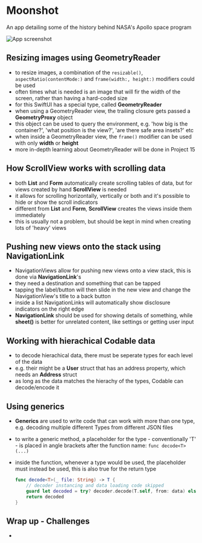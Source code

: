 # Moonshot
An app detailing some of the history behind NASA's Apollo space program

![App screenshot](Moonshot.png)


## Resizing images using GeometryReader
- to resize images, a combination of the `resizable()`, `aspectRatio(contentMode:)` and `frame(width:, height:)` modifiers could be used
- often times what is needed is an image that will fir the width of the screen, rather than having a hard-coded size
- for this SwiftUI has a special type, called **GeometryReader**
- when using a GeometryReader view, the trailing closure gets passed a **GeometryProxy** object
- this object can be used to query the environment, e.g. 'how big is the container?', 'what position is the view?', 'are there safe area insets?' etc
- when inside a GeometryReader view, the `frame()` modifier can be used with only __width__ or __height__
- more in-depth learning about GeometryReader will be done in Project 15

## How ScrollView works with scrolling data
- both __List__ and __Form__ automatically create scrolling tables of data, but for views created by hand **ScrollView** is needed
- it allows for scrolling horizontally, vertically or both and it's possible to hide or show the scroll indicators
- different from __List__ and __Form__, **ScrollView** creates the views inside them immediately
- this is usually not a problem, but should be kept in mind when creating lots of 'heavy' views

## Pushing new views onto the stack using NavigationLink
- NavigationViews allow for pushing new views onto a view stack, this is done via **NavigationLink**'s
- they need a destination and something that can be tapped
- tapping the label/button will then slide in the new view and change the NavigationView's title to a back button
- inside a list NavigationLinks will automatically show disclosure indicators on the right edge
- **NavigationLink** should be used for showing details of something, while **sheet()** is better for unrelated content, like settings or getting user input

## Working with hierachical Codable data
- to decode hierachical data, there must be seperate types for each level of the data
- e.g. their might be a __User__ struct that has an address property, which needs an __Address__ struct
- as long as the data matches the hierachy of the types, Codable can decode/encode it

## Using generics
- **Generics** are used to write code that can work with more than one type, e.g. decoding multiple different Types from different JSON files
- to write a generic method, a placeholder for the type - conventionally 'T' - is placed in angle brackets after the function name: `func decode<T>(...)`
- inside the function, whenever a type would be used, the placeholder must instead be used, this is also true for the return type

    ``` swift
    func decode<T>(_ file: String) -> T {
        // decoder instancing and data loading code skipped
        guard let decoded = try? decoder.decode(T.self, from: data) else { ... }
        return decoded
    }
    ```

## Wrap up - Challenges
- 
